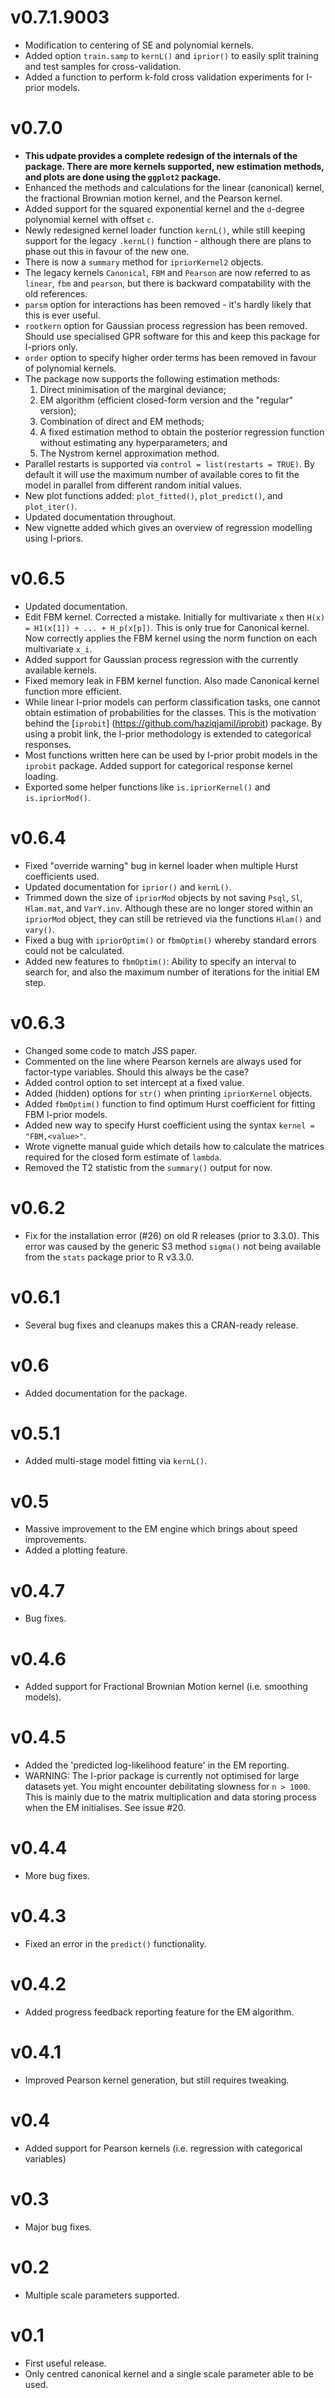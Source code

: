 # v0.7.1.9003

* Modification to centering of SE and polynomial kernels.
* Added option `train.samp` to `kernL()` and `iprior()` to easily split training and test samples for cross-validation.
* Added a function to perform k-fold cross validation experiments for I-prior models.

# v0.7.0

* **This udpate provides a complete redesign of the internals of the package. There are more kernels supported, new estimation methods, and plots are done using the `ggplot2` package.**
* Enhanced the methods and calculations for the linear (canonical) kernel, the fractional Brownian motion kernel, and the Pearson kernel.
* Added support for the squared exponential kernel and the `d`-degree polynomial kernel with offset `c`.
* Newly redesigned kernel loader function `kernL()`, while still keeping support for the legacy `.kernL()` function - although there are plans to phase out this in favour of the new one.
* There is now a `summary` method for `ipriorKernel2` objects. 
* The legacy kernels `Canonical`, `FBM` and `Pearson` are now referred to as `linear`, `fbm` and `pearson`, but there is backward compatability with the old references. 
* `parsm` option for interactions has been removed - it's hardly likely that this is ever useful.
* `rootkern` option for Gaussian process regression has been removed. Should use specialised GPR software for this and keep this package for I-priors only.
* `order` option to specify higher order terms has been removed in favour of polynomial kernels.
* The package now supports the following estimation methods: 
    1. Direct minimisation of the marginal deviance;
    2. EM algorithm (efficient closed-form version and the "regular" version);
    3. Combination of direct and EM methods;
    4. A fixed estimation method to obtain the posterior regression function without estimating any hyperparameters; and
    5. The Nystrom kernel approximation method.
* Parallel restarts is supported via `control = list(restarts = TRUE)`. By default it will use the maximum number of available cores to fit the model in parallel from different random initial values.
* New plot functions added: `plot_fitted()`, `plot_predict()`, and `plot_iter()`.
* Updated documentation throughout.
* New vignette added which gives an overview of regression modelling using I-priors.

# v0.6.5

* Updated documentation.
* Edit FBM kernel. Corrected a mistake. Initially for multivariate `x` then  `H(x) = H1(x[1]) + ... + H_p(x[p])`. This is only true for Canonical kernel. Now correctly applies the FBM kernel using the norm function on each multivariate `x_i`.
* Added support for Gaussian process regression with the currently available kernels.
* Fixed memory leak in FBM kernel function. Also made Canonical kernel function more efficient.
* While linear I-prior models can perform classification tasks, one cannot obtain estimation of probabilities for the classes. This is the motivation behind the [`iprobit`] (https://github.com/haziqjamil/iprobit) package. By using a probit link, the I-prior methodology is extended to categorical responses.
* Most functions written here can be used by I-prior probit models in the `iprobit` package. Added support for categorical response kernel loading.
* Exported some helper functions like `is.ipriorKernel()` and `is.ipriorMod()`.

# v0.6.4

* Fixed "override warning" bug in kernel loader when multiple Hurst coefficients used.
* Updated documentation for `iprior()` and `kernL()`.
* Trimmed down the size of `ipriorMod` objects by not saving `Psql`, `Sl`, `Hlam.mat`, and `VarY.inv`. Although these are no longer stored within an `ipriorMod` object, they can still be retrieved via the functions `Hlam()` and `vary()`.
* Fixed a bug with `ipriorOptim()` or `fbmOptim()` whereby standard errors could not be calculated.
* Added new features to `fbmOptim()`: Ability to specify an interval to search for, and also the maximum number of iterations for the initial EM step.

# v0.6.3

* Changed some code to match JSS paper.
* Commented on the line where Pearson kernels are always used for factor-type variables. Should this always be the case?
* Added control option to set intercept at a fixed value.
* Added (hidden) options for `str()` when printing `ipriorKernel` objects.
* Added  `fbmOptim()` function to find optimum Hurst coefficient for fitting FBM I-prior models.
* Added new way to specify Hurst coefficient using the syntax `kernel = "FBM,<value>"`.
* Wrote vignette manual guide which details how to calculate the matrices required for the closed form estimate of `lambda`.
* Removed the T2 statistic from the `summary()` output for now.

# v0.6.2

* Fix for the installation error (#26) on old R releases (prior to 3.3.0). This error was caused by the generic S3 method `sigma()` not being available from the `stats` package prior to R v3.3.0. 

# v0.6.1

* Several bug fixes and cleanups makes this a CRAN-ready release.

# v0.6

* Added documentation for the package.

# v0.5.1

* Added multi-stage model fitting via `kernL()`.

# v0.5

* Massive improvement to the EM engine which brings about speed improvements.
* Added a plotting feature.
 
# v0.4.7

* Bug fixes.
 
# v0.4.6
 
* Added support for Fractional Brownian Motion kernel (i.e. smoothing models).
 
# v0.4.5
 
* Added the 'predicted log-likelihood feature' in the EM reporting.
* WARNING: The I-prior package is currently not optimised for large datasets yet. You might encounter debilitating slowness for `n > 1000`. This is mainly due to the matrix multiplication and data storing process when the EM initialises. See issue #20.
 
# v0.4.4

* More bug fixes. 
 
# v0.4.3
 
* Fixed an error in the `predict()` functionality.
 
# v0.4.2
 
* Added progress feedback reporting feature for the EM algorithm.

# v0.4.1

* Improved Pearson kernel generation, but still requires tweaking.
 
# v0.4
 
* Added support for Pearson kernels (i.e. regression with categorical variables)

# v0.3

* Major bug fixes.
 
# v0.2

* Multiple scale parameters supported.

# v0.1

* First useful release.
* Only centred canonical kernel and a single scale parameter able to be used.
